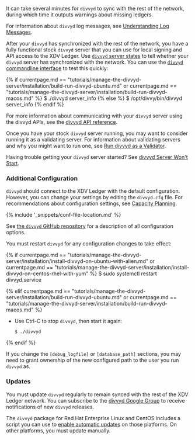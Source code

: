 It can take several minutes for `divvyd` to sync with the rest of the network, during which time it outputs warnings about missing ledgers.

For information about `divvyd` log messages, see [Understanding Log Messages](understanding-log-messages.html).

After your `divvyd` has synchronized with the rest of the network, you have a fully functional stock `divvyd` server that you can use for local signing and API access to the XDV Ledger. Use [`divvyd` server states](divvyd-server-states.html) to tell whether your `divvyd` server has synchronized with the network. You can use the [`divvyd` commandline interface](get-started-with-the-divvyd-api.html#commandline) to test this quickly:

{% if currentpage.md == "tutorials/manage-the-divvyd-server/installation/build-run-divvyd-ubuntu.md" or
      currentpage.md == "tutorials/manage-the-divvyd-server/installation/build-run-divvyd-macos.md" %}
    $ ./divvyd server_info
{% else %}
    $ /opt/divvy/bin/divvyd server_info
{% endif %}

For more information about communicating with your `divvyd` server using the divvyd APIs, see the [divvyd API reference](divvyd-api.html).

Once you have your stock `divvyd` server running, you may want to consider running it as a validating server. For information about validating servers and why you might want to run one, see [Run divvyd as a Validator](run-divvyd-as-a-validator.html).

Having trouble getting your `divvyd` server started? See [divvyd Server Won't Start](server-wont-start.html).

### Additional Configuration

`divvyd` should connect to the XDV Ledger with the default configuration. However, you can change your settings by editing the `divvyd.cfg` file. For recommendations about configuration settings, see [Capacity Planning](capacity-planning.html).

{% include '_snippets/conf-file-location.md' %}<!--_ -->

See [the `divvyd` GitHub repository](https://github.com/xdv/divvyd/blob/master/cfg/divvyd-example.cfg) for a description of all configuration options.

You must restart `divvyd` for any configuration changes to take effect:


{% if currentpage.md == "tutorials/manage-the-divvyd-server/installation/install-divvyd-on-ubuntu-with-alien.md" or
      currentpage.md == "tutorials/manage-the-divvyd-server/installation/install-divvyd-on-centos-rhel-with-yum" %}
        $ sudo systemctl restart divvyd.service

{% elif currentpage.md == "tutorials/manage-the-divvyd-server/installation/build-run-divvyd-ubuntu.md" or
        currentpage.md == "tutorials/manage-the-divvyd-server/installation/build-run-divvyd-macos.md" %}

  * Use Ctrl-C to stop `divvyd`, then start it again:

        $ ./divvyd

{% endif %}

If you change the `[debug_logfile]` or `[database_path]` sections, you may need to grant ownership of the new configured path to the user you run `divvyd` as.


### Updates

You must update `divvyd` regularly to remain synced with the rest of the XDV Ledger network. You can subscribe to the [divvyd Google Group](https://groups.google.com/forum/#!forum/divvy-server) to receive notifications of new `divvyd` releases.

The `divvyd` package for Red Hat Enterprise Linux and CentOS includes a script you can use to [enable automatic updates](update-divvyd-automatically-on-centos-rhel.html) on those platforms. On other platforms, you must update manually.
